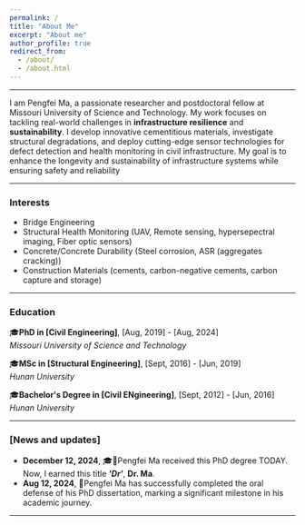 ```yaml
---
permalink: /
title: "About Me"
excerpt: "About me"
author_profile: true
redirect_from: 
  - /about/
  - /about.html
---
```


---

I am Pengfei Ma, a passionate researcher and postdoctoral fellow at Missouri University of Science and Technology. My work focuses on tackling real-world challenges in **infrastructure resilience** and **sustainability**. I develop innovative cementitious materials, investigate structural degradations, and deploy cutting-edge sensor technologies for defect detection and health monitoring in civil infrastructure. My goal is to enhance the longevity and sustainability of infrastructure systems while ensuring safety and reliability

---

### Interests
- Bridge Engineering
- Structural Health Monitoring (UAV, Remote sensing, hypersepectral imaging, Fiber optic sensors)
- Concrete/Concrete Durability (Steel corrosion, ASR (aggregates cracking))
- Construction Materials (cements, carbon-negative cements, carbon capture and storage)

---

### Education
🎓**PhD in [Civil Engineering]**,   [Aug, 2019] - [Aug, 2024]  
  *Missouri University of Science and Technology*

🎓**MSc in [Structural Engineering]**, [Sept, 2016] - [Jun, 2019]  
  *Hunan University*

🎓**Bachelor's Degree in [Civil ENgineering]**, [Sept, 2012] - [Jun, 2016]  
  *Hunan University*

---

### [News and updates]

- **December 12, 2024**, 🎓📜Pengfei Ma received this PhD degree TODAY. Now, I earned this title **_'Dr'_**, **Dr. Ma**. 
- **Aug 12, 2024**, 🎉Pengfei Ma has successfully completed the oral defense of his PhD dissertation, marking a significant milestone in his academic journey.
---








